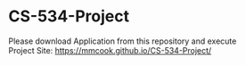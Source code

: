 # CS-534-Project
Please download Application from this repository and execute<br>
Project Site:
https://mmcook.github.io/CS-534-Project/
